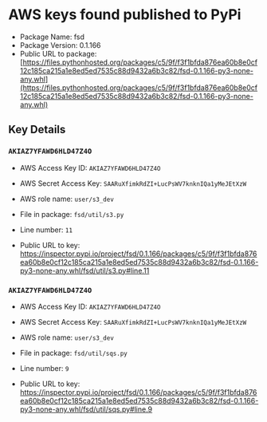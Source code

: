 # AWS keys found published to PyPi

* Package Name: fsd
* Package Version: 0.1.166
* Public URL to package: [https://files.pythonhosted.org/packages/c5/9f/f3f1bfda876ea60b8e0cf12c185ca215a1e8ed5ed7535c88d9432a6b3c82/fsd-0.1.166-py3-none-any.whl](https://files.pythonhosted.org/packages/c5/9f/f3f1bfda876ea60b8e0cf12c185ca215a1e8ed5ed7535c88d9432a6b3c82/fsd-0.1.166-py3-none-any.whl)

## Key Details

### `AKIAZ7YFAWD6HLD47Z4O`

* AWS Access Key ID: `AKIAZ7YFAWD6HLD47Z4O`
* AWS Secret Access Key: `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` 
* AWS role name: `user/s3_dev`
* File in package: `fsd/util/s3.py`
* Line number: `11`

* Public URL to key: https://inspector.pypi.io/project/fsd/0.1.166/packages/c5/9f/f3f1bfda876ea60b8e0cf12c185ca215a1e8ed5ed7535c88d9432a6b3c82/fsd-0.1.166-py3-none-any.whl/fsd/util/s3.py#line.11



### `AKIAZ7YFAWD6HLD47Z4O`

* AWS Access Key ID: `AKIAZ7YFAWD6HLD47Z4O`
* AWS Secret Access Key: `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` 
* AWS role name: `user/s3_dev`
* File in package: `fsd/util/sqs.py`
* Line number: `9`

* Public URL to key: https://inspector.pypi.io/project/fsd/0.1.166/packages/c5/9f/f3f1bfda876ea60b8e0cf12c185ca215a1e8ed5ed7535c88d9432a6b3c82/fsd-0.1.166-py3-none-any.whl/fsd/util/sqs.py#line.9


